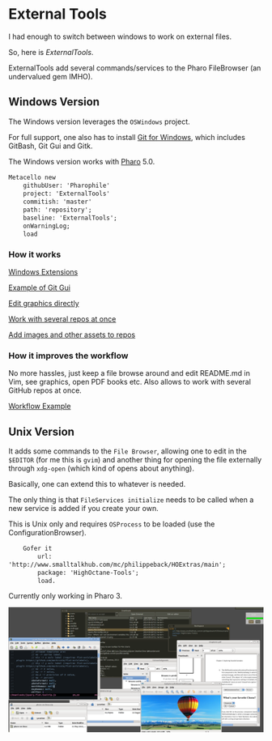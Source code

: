 External Tools
==============

I had enough to switch between windows to work on external files.

So, here is *ExternalTools*.

ExternalTools add several commands/services to the Pharo FileBrowser (an undervalued gem IMHO).

Windows Version
---------------

The Windows version leverages the `OSWindows` project.

For full support, one also has to install [Git for Windows](https://git-scm.com/download/win), which includes GitBash, Git Gui and Gitk.

The Windows version works with [Pharo](http://pharo.org) 5.0.

```Smalltalk
Metacello new
    githubUser: 'Pharophile' 
    project: 'ExternalTools' 
    commitish: 'master' 
    path: 'repository';
    baseline: 'ExternalTools';
    onWarningLog;
    load
```

### How it works

[Windows Extensions](ExternalToolsScreenshotWindows.png)

[Example of Git Gui](GitGuiExample.png)

[Edit graphics directly](EditDirectly.png)

[Work with several repos at once](SeveralRepos.png)

[Add images and other assets to repos](AddImagesToRepo.png)

### How it improves the workflow

No more hassles, just keep a file browse around and edit README.md in Vim, see graphics, open PDF books etc. Also allows to work with several GitHub repos at once.

[Workflow Example](Workflow.png)


Unix Version
------------
It adds some commands to the ``File Browser``, allowing one to edit in the `$EDITOR` (for me this is `gvim`) and another thing for opening the file externally through `xdg-open` (which kind of opens about anything).

Basically, one can extend this to whatever is needed.

The only thing is that `FileServices initialize` needs to be called when a new service is added if you create your own.

This is Unix only and requires ``OSProcess`` to be loaded (use the ConfigurationBrowser).

```Smalltalk
	Gofer it 
		url: 'http://www.smalltalkhub.com/mc/philippeback/HOExtras/main';
		package: 'HighOctane-Tools';
		load.
```

Currently only working in Pharo 3.

![Pharo3ExternalTools](ExternalToolsScreenshot.png)

